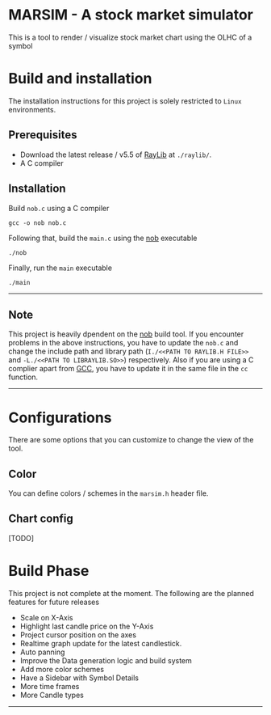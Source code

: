# MARSIM - A stock market simulator

This is a tool to render / visualize stock market chart using the OLHC of a symbol

# Build and installation

The installation instructions for this project is solely restricted to `Linux` environments.

## Prerequisites

- Download the latest release / v5.5 of [RayLib](https://github.com/raysan5/raylib) at `./raylib/`.
- A C compiler

## Installation

Build `nob.c` using a C compiler

```console
gcc -o nob nob.c
```

Following that, build the `main.c` using the [nob](https://github.com/tsoding/nob.h) executable

```console
./nob
```

Finally, run the `main` executable

```console
./main
```

---

## Note

This project is heavily dpendent on the [nob](https://github.com/tsoding/nob.h) build tool. If you encounter problems in the above instructions, you have to update the `nob.c` and change the include path and library path (`I./<<PATH TO RAYLIB.H FILE>>` and `-L./<<PATH TO LIBRAYLIB.SO>>`) respectively. 
Also if you are using a C complier apart from [GCC](https://gcc.gnu.org), you have to update it in the same file in the `cc` function.

---

# Configurations

There are some options that you can customize to change the view of the tool.

## Color

You can define colors / schemes in the `marsim.h` header file.

## Chart config

[TODO]

# Build Phase

This project is not complete at the moment. The following are the planned features for future releases

- Scale on X-Axis
- Highlight last candle price on the Y-Axis
- Project cursor position on the axes
- Realtime graph update for the latest candlestick.
- Auto panning
- Improve the Data generation logic and build system
- Add more color schemes
- Have a Sidebar with Symbol Details
- More time frames
- More Candle types

---

